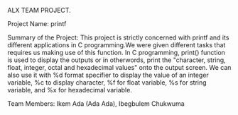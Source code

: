 ALX TEAM PROJECT.

Project Name: printf

Summary of the Project: This project is strictly concerned with printf and its different applications in C programming.We were given different tasks that requires us making use of this function. In C programming, print() function is used to display the outputs or in otherwords, print the "character, string, float, integer, octal and hexadecimal values" onto the output screen. We can also use it with %d format specifier to display the value of an integer variable, %c to display character, %f for float variable, %s for string variable, and %x for hexadecimal variable.

Team Members: Ikem Ada (Ada Ada), Ibegbulem Chukwuma

